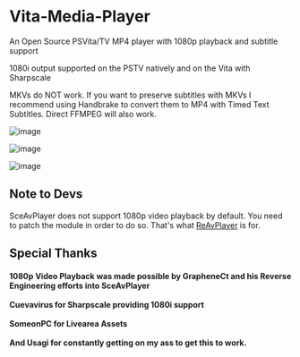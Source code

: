 # Vita-Media-Player
An Open Source PSVita/TV MP4 player with 1080p playback and subtitle support

1080i output supported on the PSTV natively and on the Vita with Sharpscale

MKVs do NOT work. If you want to preserve subtitles with MKVs I recommend using Handbrake to convert them to MP4 with Timed Text Subtitles. Direct FFMPEG will also work.


![image](https://user-images.githubusercontent.com/40341589/113678803-ac918700-9684-11eb-9581-2c76fce52e46.png)

![image](https://user-images.githubusercontent.com/40341589/113678919-d185fa00-9684-11eb-9dc9-2c30f9f49daf.png)

![image](https://user-images.githubusercontent.com/40341589/113679024-e9f61480-9684-11eb-8cb7-0afaa817d4a0.png)


## Note to Devs
SceAvPlayer does not support 1080p video playback by default. You need to patch the module in order to do so. That's what [ReAvPlayer](https://github.com/SonicMastr/ReAvPlayer) is for.

## Special Thanks

#### 1080p Video Playback was made possible by GrapheneCt and his Reverse Engineering efforts into SceAvPlayer<br><br>Cuevavirus for Sharpscale providing 1080i support<br><br>SomeonPC for Livearea Assets<br><br>And Usagi for constantly getting on my ass to get this to work.
